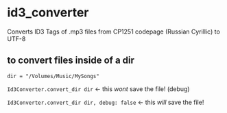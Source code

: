 # id3_converter
Converts ID3 Tags of .mp3 files from CP1251 codepage (Russian Cyrillic) to UTF-8

## to convert files inside of a dir
`dir = "/Volumes/Music/MySongs"`

`Id3Converter.convert_dir dir` <- this *wont* save the file! (debug)

`Id3Converter.convert_dir dir, debug: false` <- this *will* save the file!
